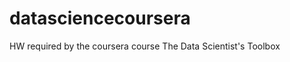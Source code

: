 datasciencecoursera
===================

HW required by the coursera course The Data Scientist's Toolbox
